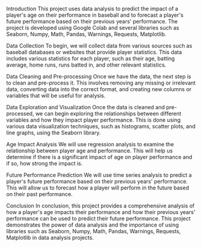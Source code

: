 Introduction
This project uses data analysis to predict the impact of a player's age on their performance in baseball and to forecast a player's future performance based on their previous years' performance. The project is developed using Google Colab and several libraries such as Seaborn, Numpy, Math, Pandas, Warnings, Requests, Matplotlib.

Data Collection
To begin, we will collect data from various sources such as baseball databases or websites that provide player statistics. This data includes various statistics for each player, such as their age, batting average, home runs, runs batted in, and other relevant statistics.

Data Cleaning and Pre-processing
Once we have the data, the next step is to clean and pre-process it. This involves removing any missing or irrelevant data, converting data into the correct format, and creating new columns or variables that will be useful for analysis.

Data Exploration and Visualization
Once the data is cleaned and pre-processed, we can begin exploring the relationships between different variables and how they impact player performance. This is done using various data visualization techniques, such as histograms, scatter plots, and line graphs, using the Seaborn library.

Age Impact Analysis
We will use regression analysis to examine the relationship between player age and performance. This will help us determine if there is a significant impact of age on player performance and if so, how strong the impact is.

Future Performance Prediction
We will use time series analysis to predict a player's future performance based on their previous years' performance. This will allow us to forecast how a player will perform in the future based on their past performance.

Conclusion
In conclusion, this project provides a comprehensive analysis of how a player's age impacts their performance and how their previous years' performance can be used to predict their future performance. This project demonstrates the power of data analysis and the importance of using libraries such as Seaborn, Numpy, Math, Pandas, Warnings, Requests, Matplotlib in data analysis projects.
